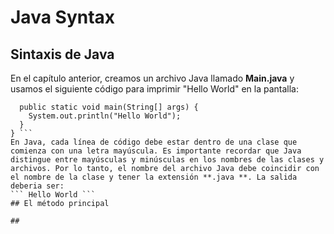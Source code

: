 # Java Syntax
## Sintaxis de Java
En el capítulo anterior, creamos un archivo Java llamado **Main.java** y usamos el siguiente código para imprimir "Hello World" en la pantalla:
``` public class Main {
  public static void main(String[] args) {
    System.out.println("Hello World");
  }
} ```
En Java, cada línea de código debe estar dentro de una clase que comienza con una letra mayúscula. Es importante recordar que Java distingue entre mayúsculas y minúsculas en los nombres de las clases y archivos. Por lo tanto, el nombre del archivo Java debe coincidir con el nombre de la clase y tener la extensión **.java **. La salida deberia ser:
``` Hello World ```  
## El método principal

##
